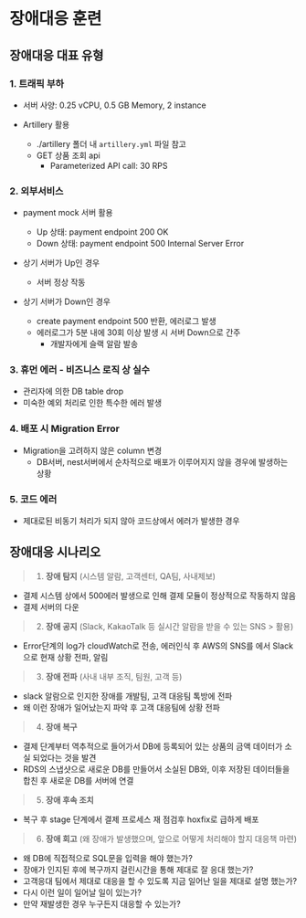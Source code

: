 # 장애대응 훈련

## 장애대응 대표 유형

### 1. 트래픽 부하

- 서버 사양: 0.25 vCPU, 0.5 GB Memory, 2 instance

- Artillery 활용
  - ./artillery 폴더 내 `artillery.yml` 파일 참고
  - GET 상품 조회 api
    - Parameterized API call: 30 RPS

### 2. 외부서비스

- payment mock 서버 활용
  - Up 상태: payment endpoint 200 OK
  - Down 상태: payment endpoint 500 Internal Server Error

- 상기 서버가 Up인 경우
  - 서버 정상 작동
- 상기 서버가 Down인 경우
  - create payment endpoint 500 반환, 에러로그 발생
  - 에러로그가 5분 내에 30회 이상 발생 시 서버 Down으로 간주
    - 개발자에게 슬랙 알람 발송

### 3. 휴먼 에러 - 비즈니스 로직 상 실수

- 관리자에 의한 DB table drop
- 미숙한 예외 처리로 인한 특수한 에러 발생

### 4. 배포 시 Migration Error

- Migration을 고려하지 않은 column 변경
  - DB서버, nest서버에서 순차적으로 배포가 이루어지지 않을 경우에 발생하는 상황

### 5. 코드 에러

- 제대로된 비동기 처리가 되지 않아 코드상에서 에러가 발생한 경우

## 장애대응 시나리오

> 1. **장애 탐지** (시스템 알람, 고객센터, QA팀, 사내제보)
  - 결제 시스템 상에서 500에러 발생으로 인해 결제 모듈이 정상적으로 작동하지 않음
  - 결제 서버의 다운
> 2. **장애 공지** (Slack, KakaoTalk 등 실시간 알람을 받을 수 있는 SNS > 활용)
  - Error단계의 log가 cloudWatch로 전송, 에러인식 후 AWS의 SNS를 에서 Slack으로 현재 상황 전파, 알림
> 3. **장애 전파** (사내 내부 조직, 팀원, 고객 등)
  - slack 알람으로 인지한 장애를 개발팀, 고객 대응팀 톡방에 전파
  - 왜 이런 장애가 일어났는지 파악 후 고객 대응팀에 상황 전파
> 4. **장애 복구**
  - 결제 단계부터 역추적으로 들어가서 DB에 등록되어 있는 상품의 금액 데이터가 소실 되었다는 것을 발견
  - RDS의 스냅샷으로 새로운 DB를 만들어서 소실된 DB와, 이후 저장된 데이터들을 합친 후 새로운 DB를 서버에 연결
> 5. **장애 후속 조치**
  - 복구 후 stage 단계에서 결제 프로세스 재 점검후 hoxfix로 급하게 배포
> 6. **장애 회고** (왜 장애가 발생했으며, 앞으로 어떻게 처리해야 할지 대응책 마련)
  - 왜 DB에 직접적으로 SQL문을 입력을 해야 했는가?
  - 장애가 인지된 후에 복구까지 걸린시간을 통해 제대로 잘 응대 했는가?
  - 고객응대 팀에서 제대로 대응을 할 수 있도록 지금 일어난 일을 제대로 설명 했는가?
  - 다시 이런 일이 일어날 일이 있는가?
  - 만약 재발생한 경우 누구든지 대응할 수 있는가?
